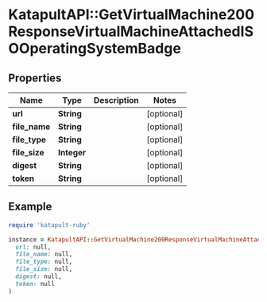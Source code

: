 # KatapultAPI::GetVirtualMachine200ResponseVirtualMachineAttachedISOOperatingSystemBadge

## Properties

| Name | Type | Description | Notes |
| ---- | ---- | ----------- | ----- |
| **url** | **String** |  | [optional] |
| **file_name** | **String** |  | [optional] |
| **file_type** | **String** |  | [optional] |
| **file_size** | **Integer** |  | [optional] |
| **digest** | **String** |  | [optional] |
| **token** | **String** |  | [optional] |

## Example

```ruby
require 'katapult-ruby'

instance = KatapultAPI::GetVirtualMachine200ResponseVirtualMachineAttachedISOOperatingSystemBadge.new(
  url: null,
  file_name: null,
  file_type: null,
  file_size: null,
  digest: null,
  token: null
)
```

